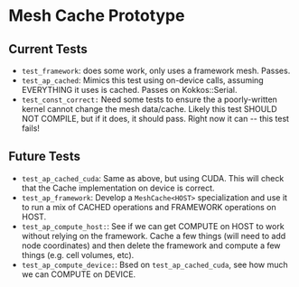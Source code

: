 # Mesh Cache Prototype

## Current Tests

* `test_framework`: does some work, only uses a framework mesh.  Passes.
* `test_ap_cached`: Mimics this test using on-device calls, assuming EVERYTHING it uses is cached.  Passes on Kokkos::Serial.
* `test_const_correct:` Need some tests to ensure the a poorly-written kernel cannot change the mesh data/cache.  Likely this test SHOULD NOT COMPILE, but if it does, it should pass.  Right now it can -- this test fails!


## Future Tests
* `test_ap_cached_cuda`: Same as above, but using CUDA.  This will check that the Cache implementation on device is correct.
* `test_ap_framework`: Develop a `MeshCache<HOST>` specialization and use it to run a mix of CACHED operations and FRAMEWORK operations on HOST.
* `test_ap_compute_host:`: See if we can get COMPUTE on HOST to work without relying on the framework.  Cache a few things (will need to add node coordinates) and then delete the framework and compute a few things (e.g. cell volumes, etc).
* `test_ap_compute_device:`: Bsed on `test_ap_cached_cuda`, see how much we can COMPUTE on DEVICE.

